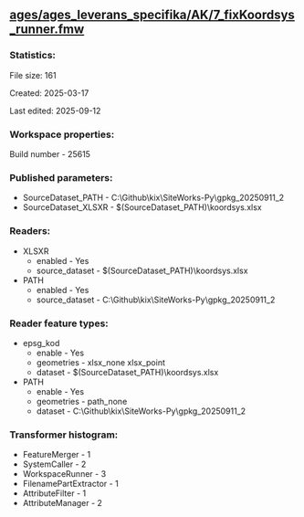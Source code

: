 ﻿## [ages/ages_leverans_specifika/AK/7_fixKoordsys_runner.fmw](https://github.com/kicki58/kix_working_dir/blob/master/ages/ages_leverans_specifika/AK/7_fixKoordsys_runner.fmw)

### Statistics:
File size: 161

Created: 2025-03-17

Last edited: 2025-09-12


### Workspace properties:
Build number    - 25615

### Published parameters:
*  SourceDataset_PATH    -   C:\Github\kix\SiteWorks-Py\gpkg_20250911_2
*  SourceDataset_XLSXR    -   $(SourceDataset_PATH)\koordsys.xlsx

### Readers:
*  XLSXR
    * enabled    -  Yes
    * source_dataset    -   $(SourceDataset_PATH)\koordsys.xlsx
*  PATH
    * enabled    -  Yes
    * source_dataset    -   C:\Github\kix\SiteWorks-Py\gpkg_20250911_2

### Reader feature types:
*  epsg_kod
    * enable - Yes
    * geometries - xlsx_none xlsx_point
    * dataset - $(SourceDataset_PATH)\koordsys.xlsx
*  PATH
    * enable - Yes
    * geometries - path_none
    * dataset - C:\Github\kix\SiteWorks-Py\gpkg_20250911_2




### Transformer histogram:
*  FeatureMerger    -   1
*  SystemCaller    -   2
*  WorkspaceRunner    -   3
*  FilenamePartExtractor    -   1
*  AttributeFilter    -   1
*  AttributeManager    -   2

